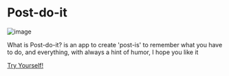 # Post-do-it

![image](https://user-images.githubusercontent.com/42773135/193342037-73dc92a3-072b-4fea-94dd-7faeb51b02de.png)

What is Post-do-it? is an app to create 'post-is' to remember what you have to do, and everything, with always a hint of humor, I hope you like it


<a href="https://lighthearted-granita-f342bc.netlify.app/" target="_blank">
  Try Yourself!
</a>
